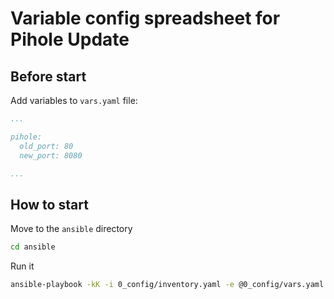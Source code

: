 # Variable config spreadsheet for Pihole Update

## Before start 

Add variables to `vars.yaml` file:

```yaml
...

pihole:
  old_port: 80
  new_port: 8080

...
```

## How to start

Move to the `ansible` directory

```bash
cd ansible
```
Run it

```bash
ansible-playbook -kK -i 0_config/inventory.yaml -e @0_config/vars.yaml pihole-update/main.yaml
```